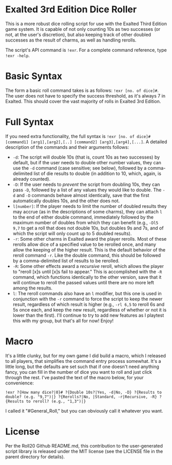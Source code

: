 Exalted 3rd Edition Dice Roller
===============================

This is a more robust dice rolling script for use with the Exalted Third Edition game system. It is capable of not only counting 10s as two successes (or not, at the user's discretion), but also keeping track of other doubled successes as the result of charms, as well as handling rerolls.

The script's API command is `!exr`. For a complete command reference, type `!exr -help`.


Basic Syntax
============

The form a basic roll command takes is as follows: `!exr [no. of dice]#`. The user does not have to specify the success threshold, as it's always 7 in Exalted. This should cover the vast majority of rolls in Exalted 3rd Edition.

Full Syntax
===========

If you need extra functionality, the full syntax is `!exr [no. of dice]# [command1] [arg1],[arg2],[..] [command2] [arg3],[arg4],[...]`. A detailed description of the commands and their arguments follows:
* `-d`: The script will double 10s (that is, count 10s as two successes) by default, but if the user needs to double other number values, they can use the `-d` command (case sensitive; see below), followed by a comma-delimited list of die results to double (in addition to 10, which, again, is already counted).
* `-D`: If the user needs to _prevent_ the script from doubling 10s, they can pass `-D`, followed by a list of any values they would like to double. The `-d` and `-D` commands behave almost identically, save that the first automatically doubles 10s, and the other does not.
* `l[number]`: If the player needs to limit the number of doubled results they may accrue (as in the descriptions of some charms), they can attach `l` to the end of either double command, immediately followed by the maximum number of doubles from which they can benefit (e.g., `-Dl5 9,7` to get a roll that does not double 10s, but doubles 9s and 7s, and of which the script will only count up to 5 doubled results).
* `-r`: Some other charms in Exalted award the player rerolls. Most of these rerolls allow dice of a specified value to be rerolled once, and many allow the keeping of the higher result. This is the default behavior of the reroll command `-r`. Like the double command, this should be followed by a comma-delimited list of results to be rerolled.
* `-R`: Some other effects award a _recursive_ reroll, which allows the player to "reroll [x]s until [x]s fail to appear." This is accomplished with the `-R` command, which functions identically to the other version, save that it will continue to reroll the passed values until there are no more left among the results.
* `l`: The reroll commands also have an `l` modifier, but this one is used in conjunction with the `-r` command to force the script to keep the newer result, regardless of which result is higher (e.g., `-rl 6,5` to reroll 6s and 5s once each, and keep the new result, regardless of whether or not it is lower than the first).
I'll continue to try to add new features as I playtest this with my group, but that's all for now! Enjoy!

Macro
=====

It's a little clunky, but for my own game I did build a macro, which I released to all players, that simplifies the command entry process somewhat. It's a little long, but the defaults are set such that if one doesn't need anything fancy, you can fill in the number of dice you want to roll and just click through the rest. I've pasted the text of the macro below, for your convenience:

`!exr ?{How many dice?|0}# ?{Double 10s?|Yes, -d|No, -D} ?{Results to double? (e.g. "9,7")|} ?{Rerolls?|No, |Standard, -r|Recursive, -R} ?{Results to reroll? (e.g., "1,3")|}`

I called it "#General_Roll," but you can obviously call it whatever you want.


License
=======

Per the Roll20 Github README.md, this contribution to the user-generated script library is released under the MIT license (see the LICENSE file in the parent directory for details).
